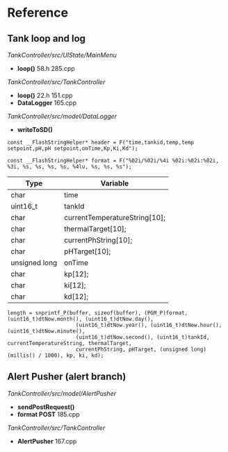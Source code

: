 # Reference

## Tank loop and log

*TankController/src/UIState/MainMenu*

- **loop()** 58.h 285.cpp

*TankController/src/TankController*

- **loop()** 22.h 151.cpp
- **DataLogger** 165.cpp

*TankController/src/model/DataLogger*

- **writeToSD()**
```text
const __FlashStringHelper* header = F("time,tankid,temp,temp setpoint,pH,pH setpoint,onTime,Kp,Ki,Kd");

const __FlashStringHelper* format = F("%02i/%02i/%4i %02i:%02i:%02i, %3i, %s, %s, %s, %s, %4lu, %s, %s, %s");
```
| Type      | Variable |
| --- | --- |
char      | time
uint16_t | tankId
char | currentTemperatureString[10];
char | thermalTarget[10];
char | currentPhString[10];
char | pHTarget[10];
unsigned long | onTime
char | kp[12];
char | ki[12];
char | kd[12];
```text
length = snprintf_P(buffer, sizeof(buffer), (PGM_P)format, (uint16_t)dtNow.month(), (uint16_t)dtNow.day(),
                      (uint16_t)dtNow.year(), (uint16_t)dtNow.hour(), (uint16_t)dtNow.minute(),
                      (uint16_t)dtNow.second(), (uint16_t)tankId, currentTemperatureString, thermalTarget,
                      currentPhString, pHTarget, (unsigned long)(millis() / 1000), kp, ki, kd);
```

## Alert Pusher (alert branch)

*TankController/src/model/AlertPusher*

- **sendPostRequest()**
- **format POST** 185.cpp

*TankController/src/TankController*

- **AlertPusher** 167.cpp
